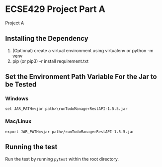 # ECSE429 Project Part A
Project A
## Installing the Dependency
1. (Optional) create a virtual environment using virtualenv or python -m venv 
2. pip (or pip3) -r install requirement.txt
## Set the Environment Path Variable For the Jar to be Tested  
### Windows  
``` set JAR_PATH=<jar path>\runTodoManagerRestAPI-1.5.5.jar ```
### Mac/Linux
``` export JAR_PATH=<jar path>/runTodoManagerRestAPI-1.5.5.jar ```
## Running the test
Run the test by running ```pytest``` within the root directory.
